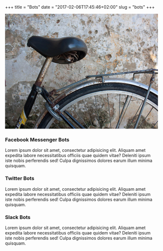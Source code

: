 +++
title = "Bots"
date = "2017-02-06T17:45:46+02:00"
slug = "bots"
+++


<p class='service-img' markdown='1'>
<img src="/img/banners/banner-1.jpg" alt="Web and Mobile">
</p>

### Facebook Messenger Bots
Lorem ipsum dolor sit amet, consectetur adipisicing elit. Aliquam amet expedita labore necessitatibus officiis quae quidem vitae? Deleniti ipsum iste nobis perferendis sed! Culpa dignissimos dolores earum illum minima quisquam.

### Twitter Bots
Lorem ipsum dolor sit amet, consectetur adipisicing elit. Aliquam amet expedita labore necessitatibus officiis quae quidem vitae? Deleniti ipsum iste nobis perferendis sed! Culpa dignissimos dolores earum illum minima quisquam.

### Slack Bots
Lorem ipsum dolor sit amet, consectetur adipisicing elit. Aliquam amet expedita labore necessitatibus officiis quae quidem vitae? Deleniti ipsum iste nobis perferendis sed! Culpa dignissimos dolores earum illum minima quisquam.

